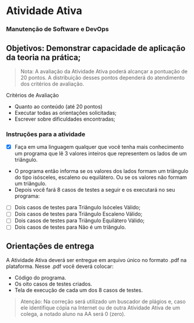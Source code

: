 # Atividade Ativa

### Manutenção de Software e DevOps

## Objetivos: Demonstrar capacidade de aplicação da teoria na prática;

> Nota: A avaliação da Atividade Ativa poderá alcançar a pontuação de 20 pontos. A distribuição desses pontos dependerá do atendimento dos critérios de avaliação.

Critérios de Avaliação 
- Quanto ao conteúdo (até 20 pontos)
- Executar todas as orientações solicitadas;
- Escrever sobre dificuldades encontradas; 

### Instruções para a atividade

- [x] Faça em uma linguagem qualquer que você tenha mais conhecimento um programa que lê 3 valores inteiros que representem os lados de um triângulo.
- O programa então informa se os valores dos lados formam um triângulo do tipo isósceles, escaleno ou equilátero. Ou se os valores não formam um triângulo.
- Depois você fará 8 casos de testes a seguir e os executará no seu programa:
- [ ] Dois casos de testes para Triângulo Isóceles Válido; 
- [ ] Dois casos de testes para Triângulo Escaleno Válido; 
- [ ] Dois casos de testes para Triângulo Equilátero Válido;
- [ ] Dois casos de testes para Não é um triângulo.

## Orientações de entrega

A Atividade Ativa deverá ser entregue em arquivo único no formato .pdf na plataforma.
Nesse .pdf você deverá colocar:
- Código do programa.
- Os oito casos de testes criados.
- Tela de execução de cada um dos 8 casos de testes.

> Atenção: Na correção será utilizado um buscador de plágios e, caso ele identifique cópia na Internet ou de outra Atividade Ativa de um colega, a notado aluno na AA será 0 (zero).